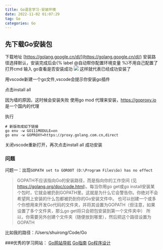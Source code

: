 ```yaml
---
title: Go语言学习-安装环境
date: 2022-11-02 01:07:29
tag: Go
categories: Go
---
```


## 先下载Go安装包

下载地址 [https://golang.google.cn/dl/](https://golang.google.cn/dl/)
安装路径选择默认，安装完成后会{% label @自动帮你配置环境变量 %}不用自己配置了
打开cmd 输入 go查看是否安装成功
![](https://webfan.obs.cn-south-1.myhuaweicloud.com/20221102012828.png)
这样就代表已经成功安装了
<!-- more -->
用vscode新建一个go文件,vscode会提示你安装go插件

点击install all

因为墙的原因，这时候会安装失败
使用go mod 代理来安装，https://goproxy.io 是一个国内的代理

执行
```shell
# 新版改成如下链接
go env -w GO111MODULE=on
go env -w GOPROXY=https://proxy.golang.com.cn,direct
```
关闭vscode重新打开，再次点击install all
成功安装

### 问题
 问题一：出现`GOPATH set to GOROOT (D:\Program Files\Go) has no effect`
 
 > GOPATH不应该指向Go的安装路径，而是指向你的工作空间 (见 https://golang.org/doc/code.html)。每当你用go get或go install安装某个包时，它就会被扔到GOPATH里。这就是为什么它会警告你。你绝对不会希望网上安装的什么包都被扔到你的Go安装文件中。
也可以创建一个或多个你想用来开发Go代码的文件夹，并将其设置为GOPATH（但注意，如果设置了多个文件夹，那么go get将只会把包安装到第一个文件夹中）
所以，你需要另外创建个文件夹（随便放到哪里），然后把这个路径设置为GOPATH

比如我的路径：/Users/shuirong/Code/Go

###优秀的学习网站：
[Go网站导航](https://hao.studygolang.com/)
[Go指南](https://tour.go-zh.org/list)
[Go程序设计](https://www.yuque.com/qyuhen/go)